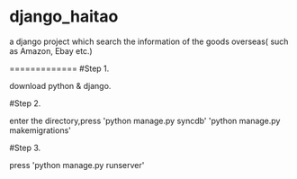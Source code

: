 django_haitao
=============

a django project which search the information of the goods overseas( such as Amazon, Ebay etc.)


=============
#Step 1.

download python & django.

#Step 2.

enter the directory,press 'python manage.py syncdb'
'python manage.py makemigrations'

#Step 3.

 press 'python manage.py runserver'
